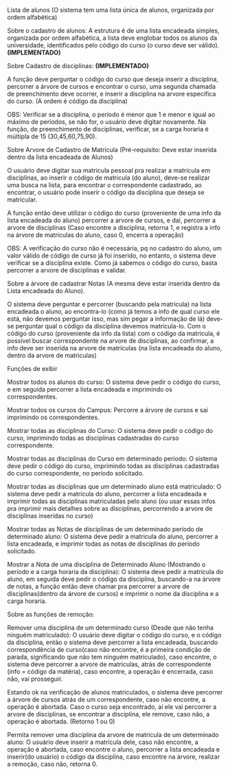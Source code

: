 Lista de alunos (O sistema tem uma lista única de alunos, organizada por ordem alfabética)

Sobre o cadastro de alunos: A estrutura é de uma lista encadeada simples, organizada por ordem alfabética, a lista deve englobar todos os alunos da universidade, identificados pelo código do curso (o curso deve ser válido). **(IMPLEMENTADO)**


Sobre Cadastro de disciplinas: **(IMPLEMENTADO)**


A função deve perguntar o código do curso que deseja inserir a disciplina, percorrer a árvore de cursos e encontrar o curso, uma segunda chamada de preenchimento deve ocorrer, e inserir a disciplina na arvore especifica do curso. (A ordem é código da disciplina)
  
OBS: Verificar se a disciplina, o período é menor que 1 e menor e igual ao máximo de períodos, se não for, o usuário deve digitar novamente. Na função, de preenchimento de disciplinas, verificar, se a carga horaria é múltipla de 15 (30,45,60,75,90). 

 
Sobre Arvore de Cadastro de Matricula (Pré-requisito: Deve estar inserida dentro da lista encadeada de Alunos)

O usuário deve digitar sua matricula pessoal pra realizar a matricula em disciplinas, ao inserir o código de matricula (do aluno), deve-se realizar uma busca na lista, para encontrar o correspondente cadastrado, ao encontrar, o usuário pode inserir o código da disciplina que deseja se matricular. 

A função então deve utilizar o código do curso (proveniente de uma info da lista encadeada do aluno) percorrer a arvore de cursos, e daí, percorrer a arvore de disciplinas (Caso encontre a disciplina, retorna 1, e registra a info na árvore de matriculas do aluno, caso 0, encerra a operação)


OBS: A verificação do curso não é necessária, pq no cadastro do aluno, um valor válido de código de curso já foi inserido, no entanto, o sistema deve verificar se a disciplina existe. Como já sabemos o código do curso, basta percorrer a arvore de disciplinas e validar. 


Sobre a árvore  de cadastrar Notas (A mesma deve estar inserida dentro da Lista encadeada do Aluno). 

O sistema deve perguntar e percorrer (buscando pela matricula) na lista encadeada o aluno, ao encontra-lo (como já temos a info de qual curso ele está, não devemos perguntar isso, mas sim pegar a informação de lá) deve-se perguntar qual o código da disciplina devemos matricula-lo. Com o código do curso (proveniente da info da lista) com o código da matricula, é possível buscar correspondente na arvore de disciplinas, ao confirmar, a info deve ser inserida na arvore de matriculas (na lista encadeada do aluno, dentro da arvore de matriculas)



Funções de exibir 

Mostrar todos os alunos do curso: O sistema deve pedir o código do curso, e em seguida percorrer a lista encadeada e imprimindo os correspondentes. 

Mostrar todos os cursos do Campus: Percorre a árvore de cursos e sai imprimindo os correspondentes. 

Mostrar todas as disciplinas do Curso: O sistema deve pedir o código do curso, imprimindo todas as disciplinas cadastradas do curso correspondente. 

Mostrar todas as disciplinas do Curso em determinado período: O sistema deve pedir o código do curso, imprimindo todas as disciplinas cadastradas do curso correspondente, no período solicitado. 

Mostrar todas as disciplinas que um determinado aluno está matriculado: O sistema deve pedir a matricula do aluno, percorrer a lista encadeada e imprimir todas as disciplinas matriculadas pelo aluno (ou usar essas infos pra imprimir mais detalhes sobre as disciplinas, percorrendo a arvore de disciplinas inseridas no curso)


Mostrar todas as Notas de disciplinas de um determinado período de determinado aluno: O sistema deve pedir a matricula do aluno, percorrer a lista encadeada, e imprimir todas as notas de disciplinas do período solicitado. 

Mostrar a Nota de uma disciplina de Determinado Aluno (Mostrando o período e a carga horaria da disciplina): O sistema deve pedir a matricula do aluno, em seguida deve pedir o código da disciplina, buscando-a na árvore de notas, a função então deve chamar pra percorrer a arvore de disciplinas(dentro da árvore de cursos) e imprimir o nome da disciplina e a carga horaria.  



Sobre as funções de remoção: 

Remover uma disciplina de um determinado curso (Desde que não tenha ninguém matriculado): O usuário deve digitar o código do curso, e o código da disciplina, então o sistema deve percorrer a lista encadeada, buscando correspondência de curso(caso não encontre, é a primeira condição de parada, significando que não tem ninguém matriculado), caso encontre, o sistema deve percorrer a arvore de matriculas, atrás de correspondente (info = código da matéria), caso encontre, a operação é encerrada, caso não, vai prosseguir. 

 
Estando ok na verificação de alunos matriculados, o sistema deve percorrer a árvore de cursos atrás de um correspondente, caso não encontre, a operação é abortada. Caso o curso seja encontrado, aí ele vai percorrer a arvore de disciplinas, se encontrar a disciplina, ele remove, caso não, a operação é abortada. (Retorno 1 ou 0) 



Permita remover uma disciplina da arvore de matricula de um determinado aluno: O usuário deve inserir a matricula dele, caso não encontre, a operação é abortada, caso encontre o aluno, percorrer a lista encadeada e inserir(do usuário) o código da disciplina, caso encontre na árvore, realizar a remoção, caso não, retorna 0. 










 







